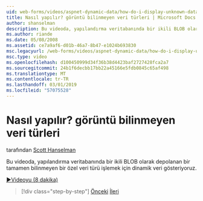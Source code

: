 ```yaml
---
uid: web-forms/videos/aspnet-dynamic-data/how-do-i-display-unknown-datatypes
title: Nasıl yapılır? görüntü bilinmeyen veri türleri | Microsoft Docs
author: shanselman
description: Bu videoda, yapılandırma veritabanında bir ikili BLOB olarak depolanan bir tamamen bilinmeyen bir özel veri türü işlemek için dinamik veri gösteriyoruz.
ms.author: riande
ms.date: 05/08/2008
ms.assetid: ce7a9af6-d01b-46a7-8b47-e1024b693830
msc.legacyurl: /web-forms/videos/aspnet-dynamic-data/how-do-i-display-unknown-datatypes
msc.type: video
ms.openlocfilehash: d100450999d34f36b38d4423baf2727428fca2a7
ms.sourcegitcommit: 24b1f6decbb17bb22a45166e5fdb0845c65af498
ms.translationtype: MT
ms.contentlocale: tr-TR
ms.lasthandoff: 03/01/2019
ms.locfileid: "57075528"
---
```

<a name="how-do-i-display-unknown-datatypes"></a>Nasıl yapılır? görüntü bilinmeyen veri türleri
====================
tarafından [Scott Hanselman](https://github.com/shanselman)

Bu videoda, yapılandırma veritabanında bir ikili BLOB olarak depolanan bir tamamen bilinmeyen bir özel veri türü işlemek için dinamik veri gösteriyoruz.

[&#9654;Videoyu (8 dakika)](https://channel9.msdn.com/Blogs/ASP-NET-Site-Videos/how-do-i-display-unknown-datatypes)

> [!div class="step-by-step"]
> [Önceki](how-do-i-make-custom-pages.md)
> [İleri](how-do-i-use-a-dynamiccontrol-in-listview-and-detailsview-controls.md)

